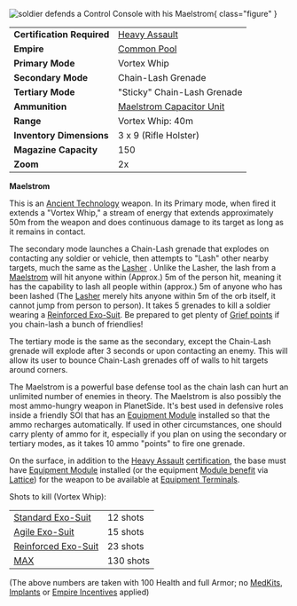 ![ soldier defends a
[Control Console](../locations/Control_Console.md) with his Maelstrom](../images/Maelstrom.jpg){ class="figure" }

|                            |                                                                  |
| -------------------------- | ---------------------------------------------------------------- |
| **Certification Required** | [Heavy Assault](../certifications/Heavy_Assault.md)              |
| **Empire**                 | [Common Pool](../terminology/Common_Pool.md)                     |
| **Primary Mode**           | Vortex Whip                                                      |
| **Secondary Mode**         | Chain-Lash Grenade                                               |
| **Tertiary Mode**          | "Sticky" Chain-Lash Grenade                                      |
| **Ammunition**             | [Maelstrom Capacitor Unit](../items/Maelstrom_Capacitor_Unit.md) |
| **Range**                  | Vortex Whip: 40m                                                 |
| **Inventory Dimensions**   | 3 x 9 (Rifle Holster)                                            |
| **Magazine Capacity**      | 150                                                              |
| **Zoom**                   | 2x                                                               |

**Maelstrom**

This is an [Ancient Technology](../terminology/Ancient_Technology.md) weapon. In
its Primary mode, when fired it extends a "Vortex Whip," a stream of energy that
extends approximately 50m from the weapon and does continuous damage to its
target as long as it remains in contact.

The secondary mode launches a Chain-Lash grenade that explodes on contacting any
soldier or vehicle, then attempts to "Lash" other nearby targets, much the same
as the [Lasher](Lasher.md) . Unlike the Lasher, the lash from a
[Maelstrom](Maelstrom.md)  will hit anyone within (Approx.) 5m of the person hit,
meaning it has the capability to lash all people within (approx.) 5m of anyone
who has been lashed (The [Lasher](Lasher.md)  merely hits anyone within 5m of the
orb itself, it cannot jump from person to person). It takes 5 grenades to kill a
soldier wearing a [Reinforced Exo-Suit](../armor/Reinforced_Exo-Suit.md). Be
prepared to get plenty of [Grief points](../terminology/Grief_points.md) if you
chain-lash a bunch of friendlies!

The tertiary mode is the same as the secondary, except the Chain-Lash grenade
will explode after 3 seconds or upon contacting an enemy. This will allow its
user to bounce Chain-Lash grenades off of walls to hit targets around corners.

The Maelstrom is a powerful base defense tool as the chain lash can hurt an
unlimited number of enemies in theory. The Maelstrom is also possibly the most
ammo-hungry weapon in PlanetSide. It's best used in defensive roles inside a
friendly SOI that has an [Equipment Module](../items/Equipment_Module.md)
installed so that the ammo recharges automatically. If used in other
circumstances, one should carry plenty of ammo for it, especially if you plan on
using the secondary or tertiary modes, as it takes 10 ammo "points" to fire one
grenade.

On the surface, in addition to the
[Heavy Assault](../certifications/Heavy_Assault.md)
[certification](../certifications/Certifications.md), the base must have
[Equipment Module](../items/Equipment_Module.md) installed (or the equipment
[Module benefit](../etc/Module_benefit.md) via
[Lattice](../terminology/Lattice.md)) for the weapon to be available at
[Equipment Terminals](../items/Equipment_Terminal.md).

Shots to kill (Vortex Whip):

|                                                        |           |
| ------------------------------------------------------ | --------- |
| [Standard Exo-Suit](../armor/Standard_Exo-Suit.md)     | 12 shots  |
| [Agile Exo-Suit](../armor/Agile_Exo-Suit.md)           | 15 shots  |
| [Reinforced Exo-Suit](../armor/Reinforced_Exo-Suit.md) | 23 shots  |
| [MAX](../items/Mechanized_Assault_Exo-Suit.md)         | 130 shots |

(The above numbers are taken with 100 Health and full Armor; no
[MedKits](../items/MedKit.md), [Implants](../implants/Implants.md) or
[Empire Incentives](../etc/Empire_Incentives.md) applied)

